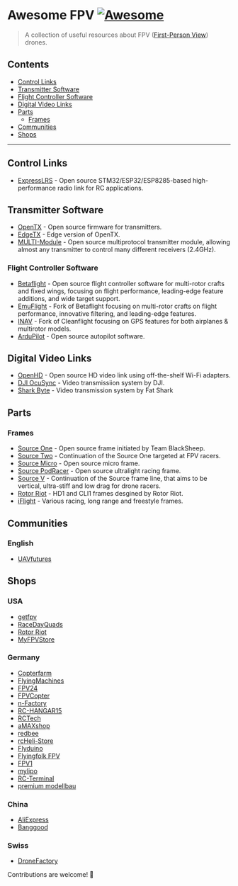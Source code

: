 # Awesome FPV [![Awesome](https://awesome.re/badge.svg)](https://awesome.re)

> A collection of useful resources about FPV ([First-Person View](https://en.wikipedia.org/wiki/First-person_view_(radio_control))) drones.

## Contents

* [Control Links](#control-links)
* [Transmitter Software](#transmitter-software)
* [Flight Controller Software](#flight-controller-software)
* [Digital Video Links](#digital-video-links)
* [Parts](#parts)
  * [Frames](#frames)
* [Communities](#communities)
* [Shops](#shops)

---

## Control Links

* [ExpressLRS](https://github.com/ExpressLRS/ExpressLRS) - Open source STM32/ESP32/ESP8285-based high-performance radio link for RC applications.

## Transmitter Software

* [OpenTX](https://github.com/opentx/opentx) - Open source firmware for transmitters.
* [EdgeTX](https://github.com/EdgeTX/edgetx) - Edge version of OpenTX.
* [MULTI-Module](https://github.com/pascallanger/DIY-Multiprotocol-TX-Module/) - Open source multiprotocol transmitter module, allowing almost any transmitter to control many different receivers (2.4GHz).

### Flight Controller Software

* [Betaflight](https://github.com/betaflight/betaflight) - Open source flight controller software for multi-rotor crafts and fixed wings, focusing on flight performance, leading-edge feature additions, and wide target support.
* [EmuFlight](https://github.com/emuflight/EmuFlight) - Fork of Betaflight focusing on multi-rotor crafts on flight performance, innovative filtering, and leading-edge features.
* [INAV](https://github.com/iNavFlight/inav) - Fork of Cleanflight focusing on GPS features for both airplanes & multirotor models.
* [ArduPilot](https://github.com/ArduPilot/ardupilot) - Open source autopilot software.

## Digital Video Links

* [OpenHD](https://github.com/OpenHD/Open.HD) - Open source HD video link using off-the-shelf Wi-Fi adapters.
* [DJI OcuSync](https://www.dji.com/fpv) - Video transmissiion system by DJI.
* [Shark Byte](https://www.fatshark.com/product-category/shark-byte/) - Video transmission system by Fat Shark

## Parts

### Frames

* [Source One](https://github.com/tbs-trappy/source_one) - Open source frame initiated by Team BlackSheep.
* [Source Two](https://github.com/ps915/source_two) - Continuation of the Source One targeted at FPV racers.
* [Source Micro](https://github.com/ps915/source_micro) - Open source micro frame.
* [Source PodRacer](https://github.com/ps915/source_podracer) - Open source ultralight racing frame.
* [Source V](https://github.com/ps915/source_v) - Continuation of the Source frame line, that aims to be vertical, ultra-stiff and low drag for drone racers.
* [Rotor Riot](https://rotorriot.com/collections/frames-1/manufacturer_rotor-riot) - HD1 and CLI1 frames desgined by Rotor Riot.
* [iFlight](https://shop.iflight-rc.com/index.php?route=product/category&path=25_32) - Various racing, long range and freestyle frames.

## Communities

### English

* [UAVfutures](https://discord.com/invite/W24ryse)

## Shops

### USA

* [getfpv](https://www.getfpv.com/)
* [RaceDayQuads](https://www.racedayquads.com/)
* [Rotor Riot](https://rotorriot.com/)
* [MyFPVStore](https://www.myfpvstore.com/)

### Germany

* [Copterfarm](https://www.copterfarm.de/)
* [FlyingMachines](https://www.flyingmachines.de/)
* [FPV24](https://www.fpv24.com)
* [FPVCopter](https://fpvcopter.de/)
* [n-Factory](https://www.n-factory.de/)
* [RC-HANGAR15](https://shop.rc-hangar15.de/)
* [RCTech](https://www.rctech.de/)
* [aMAXshop](https://de.amaxshop.com/)
* [redbee](https://redbee.de/de/)
* [rcHeli-Store](https://www.rcheli-store.de/)
* [Flyduino](https://www.flyduino.net/)
* [Flyingfolk FPV](https://flyingfolk.com/)
* [FPV1](https://www.fpv1.de/)
* [mylipo](https://www.mylipo.de/)
* [RC-Terminal](https://www.rc-terminal.de/)
* [premium modellbau](https://www.premium-modellbau.de/multicopter/fpv-racing-zubehoer/)

### China

* [AliExpress](https://aliexpress.com/)
* [Banggood](https://www.banggood.com/)

### Swiss

* [DroneFactory](https://www.dronefactory.ch/)


Contributions are welcome! 🚀